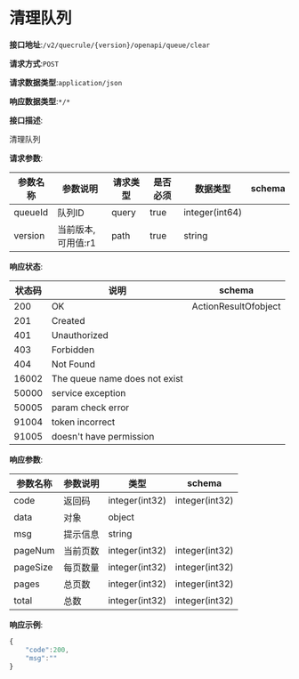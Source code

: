 # 清理队列


**接口地址**:`/v2/quecrule/{version}/openapi/queue/clear`


**请求方式**:`POST`


**请求数据类型**:`application/json`


**响应数据类型**:`*/*`

**接口描述**:<p>清理队列</p>


**请求参数**:


| 参数名称 | 参数说明           | 请求类型 | 是否必须 | 数据类型       | schema |
| -------- | ------------------ | -------- | -------- | -------------- | ------ |
| queueId  | 队列ID             | query    | true     | integer(int64) |        |
| version  | 当前版本,可用值:r1 | path     | true     | string         |        |


**响应状态**:


| 状态码 | 说明                          | schema               |
| ------ | ----------------------------- | -------------------- |
| 200    | OK                            | ActionResultOfobject |
| 201    | Created                       |                      |
| 401    | Unauthorized                  |                      |
| 403    | Forbidden                     |                      |
| 404    | Not Found                     |                      |
| 16002  | The queue name does not exist |                      |
| 50000  | service exception             |                      |
| 50005  | param check error             |                      |
| 91004  | token incorrect               |                      |
| 91005  | doesn't have permission       |                      |


**响应参数**:


| 参数名称 | 参数说明 | 类型           | schema         |
| -------- | -------- | -------------- | -------------- |
| code     | 返回码   | integer(int32) | integer(int32) |
| data     | 对象     | object         |                |
| msg      | 提示信息 | string         |                |
| pageNum  | 当前页数 | integer(int32) | integer(int32) |
| pageSize | 每页数量 | integer(int32) | integer(int32) |
| pages    | 总页数   | integer(int32) | integer(int32) |
| total    | 总数     | integer(int32) | integer(int32) |


**响应示例**:
```javascript
{
    "code":200, 
    "msg":""
}
```
